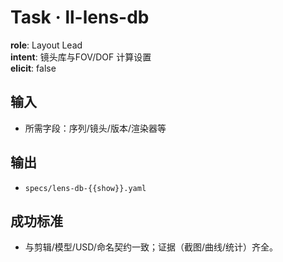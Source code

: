 # Task · ll-lens-db

**role**: Layout Lead  
**intent**: 镜头库与FOV/DOF 计算设置  
**elicit**: false

## 输入

- 所需字段：序列/镜头/版本/渲染器等

## 输出

- `specs/lens-db-{{show}}.yaml`

## 成功标准

- 与剪辑/模型/USD/命名契约一致；证据（截图/曲线/统计）齐全。
